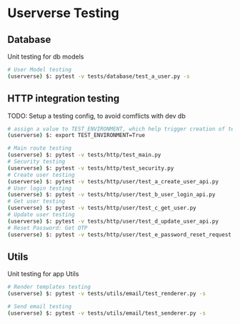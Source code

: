 # Userverse Testing

## Database

Unit testing for db models

```bash
# User Model testing
(userverse) $: pytest -v tests/database/test_a_user.py -s

```

## HTTP integration testing

TODO: Setup a testing config, to avoid comflicts with dev db

```bash
# assign a value to TEST_ENVIRONMENT, which help trigger creation of testing.db
(userverse) $: export TEST_ENVIRONMENT=True

# Main route testing
(userverse) $: pytest -v tests/http/test_main.py
# Security testing
(userverse) $: pytest -v tests/http/test_security.py
# Create user testing
(userverse) $: pytest -v tests/http/user/test_a_create_user_api.py
# User login testing
(userverse) $: pytest -v tests/http/user/test_b_user_login_api.py
# Get user testing
(userverse) $: pytest -v tests/http/user/test_c_get_user.py
# Update user testing
(userverse) $: pytest -v tests/http/user/test_d_update_user_api.py
# Reset Password: Get OTP
(userverse) $: pytest -v tests/http/user/test_e_password_reset_request.py

```

## Utils

Unit testing for app Utils

```bash
# Render templates testing
(userverse) $: pytest -v tests/utils/email/test_renderer.py -s

# Send email testing
(userverse) $: pytest -v tests/utils/email/test_senderer.py -s

```
